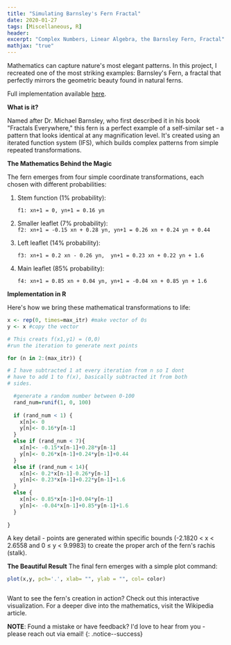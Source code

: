 ```yaml
---
title: "Simulating Barnsley's Fern Fractal"
date: 2020-01-27
tags: [Miscellaneous, R]
header:
excerpt: "Complex Numbers, Linear Algebra, the Barnsley Fern, Fractal"
mathjax: "true"
---
```

Mathematics can capture nature's most elegant patterns. In this project, I recreated one of the most striking examples: Barnsley's Fern, a fractal that perfectly mirrors the geometric beauty found in natural ferns.

Full implementation available [here](https://github.com/opendatasurgeon/BarnsleysFractal_r).

**What is it?**

Named after Dr. Michael Barnsley, who first described it in his book "Fractals Everywhere," this fern is a perfect example of a self-similar set - a pattern that looks identical at any magnification level. It's created using an iterated function system (IFS), which builds complex patterns from simple repeated transformations.

**The Mathematics Behind the Magic**

The fern emerges from four simple coordinate transformations, each chosen with different probabilities:

1. Stem function (1% probability):
   
   `f1: xn+1 = 0, yn+1 = 0.16 yn`

2. Smaller leaflet (7% probability):       
  `f2: xn+1 = -0.15 xn + 0.28 yn, yn+1 = 0.26 xn + 0.24 yn + 0.44`

3. Left leaflet (14% probability):
    
   `f3: xn+1 = 0.2 xn - 0.26 yn,  yn+1 = 0.23 xn + 0.22 yn + 1.6`
  
4. Main leaflet (85% probability):
    
   `f4: xn+1 = 0.85 xn + 0.04 yn, yn+1 = -0.04 xn + 0.85 yn + 1.6`
                
**Implementation in R**

Here's how we bring these mathematical transformations to life:

```r
x <- rep(0, times=max_itr) #make vector of 0s
y <- x #copy the vector

# This creats f(x1,y1) = (0,0)
#run the iteration to generate next points

for (n in 2:(max_itr)) { 

# I have subtracted 1 at every iteration from n so I dont 
# have to add 1 to f(x), basically subtracted it from both 
# sides.

  #generate a random number between 0-100
  rand_num=runif(1, 0, 100) 
  
  if (rand_num < 1) { 
    x[n]<- 0
    y[n]<- 0.16*y[n-1]
  }
  else if (rand_num < 7){
    x[n]<- -0.15*x[n-1]+0.28*y[n-1]
    y[n]<- 0.26*x[n-1]+0.24*y[n-1]+0.44
  }
  else if (rand_num < 14){
    x[n]<- 0.2*x[n-1]-0.26*y[n-1]
    y[n]<- 0.23*x[n-1]+0.22*y[n-1]+1.6
  }
  else {
    x[n]<- 0.85*x[n-1]+0.04*y[n-1]
    y[n]<- -0.04*x[n-1]+0.85*y[n-1]+1.6
  }
  
}
```

A key detail - points are generated within specific bounds (-2.1820 < x < 2.6558 and 0 ≤ y < 9.9983) to create the proper arch of the fern's rachis (stalk).

**The Beautiful Result**
The final fern emerges with a simple plot command:

```r
plot(x,y, pch='.', xlab= "", ylab = "", col= color)
```

<img src="{{ site.url }}{{ site.baseurl }}/images/barnsley/fern.png" alt="">

Want to see the fern's creation in action? Check out this interactive visualization. For a deeper dive into the mathematics, visit the Wikipedia article.


**NOTE**: Found a mistake or have feedback? I'd love to hear from you - please reach out via email!
{: .notice--success}
